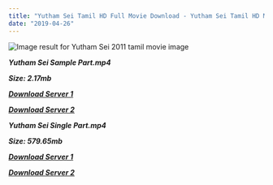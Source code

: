 ```yaml
---
title: "Yutham Sei Tamil HD Full Movie Download - Yutham Sei Tamil HD Movie Download"
date: "2019-04-26"
---
```


![Image result for Yutham Sei  2011 tamil movie image](https://sites.google.com/site/yuddh44amsei/YuddhamSeiTamilMovieSongsFreeDownload.jpg)

**_Yutham Sei Sample Part.mp4_**

**_Size: 2.17mb_**

**_[Download Server 1](http://b7.wetransfer.vip/files/Tamil{2c088f659142c0283fde3b45bf50b63be20aae7f704a2f0bf67686df6392cb2e}20Movies/Tamil{2c088f659142c0283fde3b45bf50b63be20aae7f704a2f0bf67686df6392cb2e}20Recent{2c088f659142c0283fde3b45bf50b63be20aae7f704a2f0bf67686df6392cb2e}20Movies/Yutham{2c088f659142c0283fde3b45bf50b63be20aae7f704a2f0bf67686df6392cb2e}20Sei{2c088f659142c0283fde3b45bf50b63be20aae7f704a2f0bf67686df6392cb2e}20(2011)/Yutham{2c088f659142c0283fde3b45bf50b63be20aae7f704a2f0bf67686df6392cb2e}20Sei{2c088f659142c0283fde3b45bf50b63be20aae7f704a2f0bf67686df6392cb2e}20DVDRip/Yutham{2c088f659142c0283fde3b45bf50b63be20aae7f704a2f0bf67686df6392cb2e}20Sei{2c088f659142c0283fde3b45bf50b63be20aae7f704a2f0bf67686df6392cb2e}20(2011){2c088f659142c0283fde3b45bf50b63be20aae7f704a2f0bf67686df6392cb2e}20Sample{2c088f659142c0283fde3b45bf50b63be20aae7f704a2f0bf67686df6392cb2e}20(640x360).mp4)_**

**_[Download Server 2](http://b7.wetransfer.vip/files/Tamil{2c088f659142c0283fde3b45bf50b63be20aae7f704a2f0bf67686df6392cb2e}20Movies/Tamil{2c088f659142c0283fde3b45bf50b63be20aae7f704a2f0bf67686df6392cb2e}20Recent{2c088f659142c0283fde3b45bf50b63be20aae7f704a2f0bf67686df6392cb2e}20Movies/Yutham{2c088f659142c0283fde3b45bf50b63be20aae7f704a2f0bf67686df6392cb2e}20Sei{2c088f659142c0283fde3b45bf50b63be20aae7f704a2f0bf67686df6392cb2e}20(2011)/Yutham{2c088f659142c0283fde3b45bf50b63be20aae7f704a2f0bf67686df6392cb2e}20Sei{2c088f659142c0283fde3b45bf50b63be20aae7f704a2f0bf67686df6392cb2e}20DVDRip/Yutham{2c088f659142c0283fde3b45bf50b63be20aae7f704a2f0bf67686df6392cb2e}20Sei{2c088f659142c0283fde3b45bf50b63be20aae7f704a2f0bf67686df6392cb2e}20(2011){2c088f659142c0283fde3b45bf50b63be20aae7f704a2f0bf67686df6392cb2e}20Sample{2c088f659142c0283fde3b45bf50b63be20aae7f704a2f0bf67686df6392cb2e}20(640x360).mp4)_**

**_Yutham Sei Single Part.mp4_**

**_Size: 579.65mb_**

**_[Download Server 1](http://b7.wetransfer.vip/files/Tamil{2c088f659142c0283fde3b45bf50b63be20aae7f704a2f0bf67686df6392cb2e}20Movies/Tamil{2c088f659142c0283fde3b45bf50b63be20aae7f704a2f0bf67686df6392cb2e}20Recent{2c088f659142c0283fde3b45bf50b63be20aae7f704a2f0bf67686df6392cb2e}20Movies/Yutham{2c088f659142c0283fde3b45bf50b63be20aae7f704a2f0bf67686df6392cb2e}20Sei{2c088f659142c0283fde3b45bf50b63be20aae7f704a2f0bf67686df6392cb2e}20(2011)/Yutham{2c088f659142c0283fde3b45bf50b63be20aae7f704a2f0bf67686df6392cb2e}20Sei{2c088f659142c0283fde3b45bf50b63be20aae7f704a2f0bf67686df6392cb2e}20DVDRip/Yutham{2c088f659142c0283fde3b45bf50b63be20aae7f704a2f0bf67686df6392cb2e}20Sei{2c088f659142c0283fde3b45bf50b63be20aae7f704a2f0bf67686df6392cb2e}20(2011){2c088f659142c0283fde3b45bf50b63be20aae7f704a2f0bf67686df6392cb2e}20Single{2c088f659142c0283fde3b45bf50b63be20aae7f704a2f0bf67686df6392cb2e}20Part{2c088f659142c0283fde3b45bf50b63be20aae7f704a2f0bf67686df6392cb2e}20(640x360).mp4)_**

**_[Download Server 2](http://b7.wetransfer.vip/files/Tamil{2c088f659142c0283fde3b45bf50b63be20aae7f704a2f0bf67686df6392cb2e}20Movies/Tamil{2c088f659142c0283fde3b45bf50b63be20aae7f704a2f0bf67686df6392cb2e}20Recent{2c088f659142c0283fde3b45bf50b63be20aae7f704a2f0bf67686df6392cb2e}20Movies/Yutham{2c088f659142c0283fde3b45bf50b63be20aae7f704a2f0bf67686df6392cb2e}20Sei{2c088f659142c0283fde3b45bf50b63be20aae7f704a2f0bf67686df6392cb2e}20(2011)/Yutham{2c088f659142c0283fde3b45bf50b63be20aae7f704a2f0bf67686df6392cb2e}20Sei{2c088f659142c0283fde3b45bf50b63be20aae7f704a2f0bf67686df6392cb2e}20DVDRip/Yutham{2c088f659142c0283fde3b45bf50b63be20aae7f704a2f0bf67686df6392cb2e}20Sei{2c088f659142c0283fde3b45bf50b63be20aae7f704a2f0bf67686df6392cb2e}20(2011){2c088f659142c0283fde3b45bf50b63be20aae7f704a2f0bf67686df6392cb2e}20Single{2c088f659142c0283fde3b45bf50b63be20aae7f704a2f0bf67686df6392cb2e}20Part{2c088f659142c0283fde3b45bf50b63be20aae7f704a2f0bf67686df6392cb2e}20(640x360).mp4)_**
